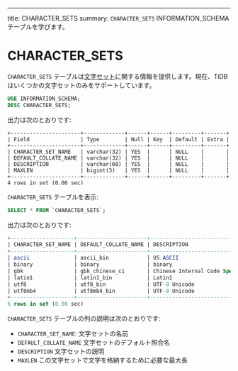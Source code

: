 ---
title: CHARACTER_SETS
summary: `CHARACTER_SETS` INFORMATION_SCHEMA テーブルを学びます。

# CHARACTER_SETS

`CHARACTER_SETS` テーブルは[文字セット](/character-set-and-collation.md)に関する情報を提供します。現在、TiDBはいくつかの文字セットのみをサポートしています。

```sql
USE INFORMATION_SCHEMA;
DESC CHARACTER_SETS;
```

出力は次のとおりです:

```
+----------------------+-------------+------+------+---------+-------+
| Field                | Type        | Null | Key  | Default | Extra |
+----------------------+-------------+------+------+---------+-------+
| CHARACTER_SET_NAME   | varchar(32) | YES  |      | NULL    |       |
| DEFAULT_COLLATE_NAME | varchar(32) | YES  |      | NULL    |       |
| DESCRIPTION          | varchar(60) | YES  |      | NULL    |       |
| MAXLEN               | bigint(3)   | YES  |      | NULL    |       |
+----------------------+-------------+------+------+---------+-------+
4 rows in set (0.00 sec)
```

`CHARACTER_SETS` テーブルを表示:

```sql
SELECT * FROM `CHARACTER_SETS`;
```

出力は次のとおりです:

```sql
+--------------------+----------------------+-------------------------------------+--------+
| CHARACTER_SET_NAME | DEFAULT_COLLATE_NAME | DESCRIPTION                         | MAXLEN |
+--------------------+----------------------+-------------------------------------+--------+
| ascii              | ascii_bin            | US ASCII                            |      1 |
| binary             | binary               | binary                              |      1 |
| gbk                | gbk_chinese_ci       | Chinese Internal Code Specification |      2 |
| latin1             | latin1_bin           | Latin1                              |      1 |
| utf8               | utf8_bin             | UTF-8 Unicode                       |      3 |
| utf8mb4            | utf8mb4_bin          | UTF-8 Unicode                       |      4 |
+--------------------+----------------------+-------------------------------------+--------+
6 rows in set (0.00 sec)
```

`CHARACTER_SETS` テーブルの列の説明は次のとおりです:

* `CHARACTER_SET_NAME`: 文字セットの名前
* `DEFAULT_COLLATE_NAME` 文字セットのデフォルト照合名
* `DESCRIPTION` 文字セットの説明
* `MAXLEN` この文字セットで文字を格納するために必要な最大長